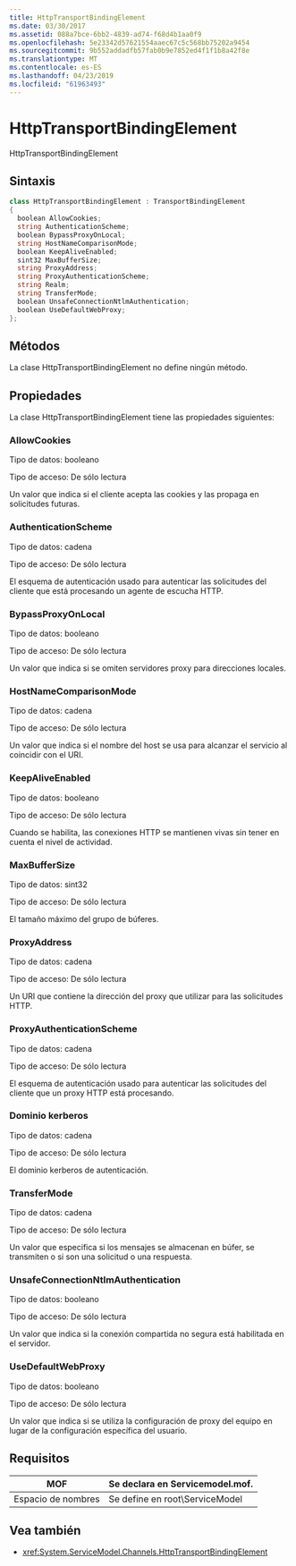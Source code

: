 ```yaml
---
title: HttpTransportBindingElement
ms.date: 03/30/2017
ms.assetid: 088a7bce-6bb2-4839-ad74-f68d4b1aa0f9
ms.openlocfilehash: 5e23342d57621554aaec67c5c568bb75202a9454
ms.sourcegitcommit: 9b552addadfb57fab0b9e7852ed4f1f1b8a42f8e
ms.translationtype: MT
ms.contentlocale: es-ES
ms.lasthandoff: 04/23/2019
ms.locfileid: "61963493"
---
```

# <a name="httptransportbindingelement"></a>HttpTransportBindingElement
HttpTransportBindingElement  
  
## <a name="syntax"></a>Sintaxis  
  
```csharp
class HttpTransportBindingElement : TransportBindingElement  
{  
  boolean AllowCookies;  
  string AuthenticationScheme;  
  boolean BypassProxyOnLocal;  
  string HostNameComparisonMode;  
  boolean KeepAliveEnabled;  
  sint32 MaxBufferSize;  
  string ProxyAddress;  
  string ProxyAuthenticationScheme;  
  string Realm;  
  string TransferMode;  
  boolean UnsafeConnectionNtlmAuthentication;  
  boolean UseDefaultWebProxy;  
};  
```  
  
## <a name="methods"></a>Métodos  
 La clase HttpTransportBindingElement no define ningún método.  
  
## <a name="properties"></a>Propiedades  
 La clase HttpTransportBindingElement tiene las propiedades siguientes:  
  
### <a name="allowcookies"></a>AllowCookies  
 Tipo de datos: booleano  
  
 Tipo de acceso: De sólo lectura  
  
 Un valor que indica si el cliente acepta las cookies y las propaga en solicitudes futuras.  
  
### <a name="authenticationscheme"></a>AuthenticationScheme  
 Tipo de datos: cadena  
  
 Tipo de acceso: De sólo lectura  
  
 El esquema de autenticación usado para autenticar las solicitudes del cliente que está procesando un agente de escucha HTTP.  
  
### <a name="bypassproxyonlocal"></a>BypassProxyOnLocal  
 Tipo de datos: booleano  
  
 Tipo de acceso: De sólo lectura  
  
 Un valor que indica si se omiten servidores proxy para direcciones locales.  
  
### <a name="hostnamecomparisonmode"></a>HostNameComparisonMode  
 Tipo de datos: cadena  
  
 Tipo de acceso: De sólo lectura  
  
 Un valor que indica si el nombre del host se usa para alcanzar el servicio al coincidir con el URI.  
  
### <a name="keepaliveenabled"></a>KeepAliveEnabled  
 Tipo de datos: booleano  
  
 Tipo de acceso: De sólo lectura  
  
 Cuando se habilita, las conexiones HTTP se mantienen vivas sin tener en cuenta el nivel de actividad.  
  
### <a name="maxbuffersize"></a>MaxBufferSize  
 Tipo de datos: sint32  
  
 Tipo de acceso: De sólo lectura  
  
 El tamaño máximo del grupo de búferes.  
  
### <a name="proxyaddress"></a>ProxyAddress  
 Tipo de datos: cadena  
  
 Tipo de acceso: De sólo lectura  
  
 Un URI que contiene la dirección del proxy que utilizar para las solicitudes HTTP.  
  
### <a name="proxyauthenticationscheme"></a>ProxyAuthenticationScheme  
 Tipo de datos: cadena  
  
 Tipo de acceso: De sólo lectura  
  
 El esquema de autenticación usado para autenticar las solicitudes del cliente que un proxy HTTP está procesando.  
  
### <a name="realm"></a>Dominio kerberos  
 Tipo de datos: cadena  
  
 Tipo de acceso: De sólo lectura  
  
 El dominio kerberos de autenticación.  
  
### <a name="transfermode"></a>TransferMode  
 Tipo de datos: cadena  
  
 Tipo de acceso: De sólo lectura  
  
 Un valor que especifica si los mensajes se almacenan en búfer, se transmiten o si son una solicitud o una respuesta.  
  
### <a name="unsafeconnectionntlmauthentication"></a>UnsafeConnectionNtlmAuthentication  
 Tipo de datos: booleano  
  
 Tipo de acceso: De sólo lectura  
  
 Un valor que indica si la conexión compartida no segura está habilitada en el servidor.  
  
### <a name="usedefaultwebproxy"></a>UseDefaultWebProxy  
 Tipo de datos: booleano  
  
 Tipo de acceso: De sólo lectura  
  
 Un valor que indica si se utiliza la configuración de proxy del equipo en lugar de la configuración específica del usuario.  
  
## <a name="requirements"></a>Requisitos  
  
|MOF|Se declara en Servicemodel.mof.|  
|---------|-----------------------------------|  
|Espacio de nombres|Se define en root\ServiceModel|  
  
## <a name="see-also"></a>Vea también

- <xref:System.ServiceModel.Channels.HttpTransportBindingElement>
